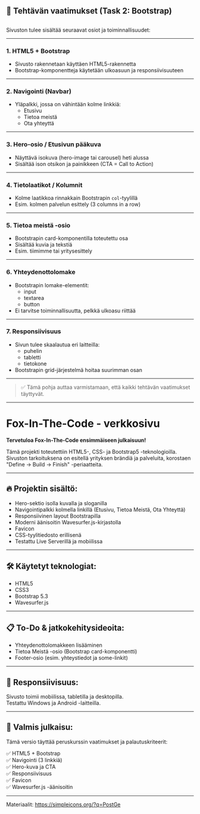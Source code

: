 ## 🔧 Tehtävän vaatimukset (Task 2: Bootstrap)
## 

Sivuston tulee sisältää seuraavat osiot ja toiminnallisuudet:

---

### 1. HTML5 + Bootstrap
- Sivusto rakennetaan käyttäen HTML5-rakennetta
- Bootstrap-komponentteja käytetään ulkoasuun ja responsiivisuuteen

---

### 2. Navigointi (Navbar)
- Yläpalkki, jossa on vähintään kolme linkkiä:
  - Etusivu
  - Tietoa meistä
  - Ota yhteyttä

---

### 3. Hero-osio / Etusivun pääkuva
- Näyttävä isokuva (hero-image tai carousel) heti alussa
- Sisältää ison otsikon ja painikkeen (CTA = Call to Action)

---

### 4. Tietolaatikot / Kolumnit
- Kolme laatikkoa rinnakkain Bootstrapin `col`-tyylillä
- Esim. kolmen palvelun esittely (3 columns in a row)

---

### 5. Tietoa meistä -osio
- Bootstrapin card-komponentilla toteutettu osa
- Sisältää kuvia ja tekstiä
- Esim. tiimimme tai yritysesittely

---

### 6. Yhteydenottolomake
- Bootstrapin lomake-elementit:
  - input
  - textarea
  - button
- Ei tarvitse toiminnallisuutta, pelkkä ulkoasu riittää

---

### 7. Responsiivisuus
- Sivun tulee skaalautua eri laitteilla:
  - puhelin
  - tabletti
  - tietokone
- Bootstrapin grid-järjestelmä hoitaa suurimman osan

---

> ✅ Tämä pohja auttaa varmistamaan, että kaikki tehtävän vaatimukset täyttyvät.


-------------------------------------

# Fox-In-The-Code - verkkosivu

**Tervetuloa Fox-In-The-Code ensimmäiseen julkaisuun!**

Tämä projekti toteutettiin HTML5-, CSS- ja Bootstrap5 -teknologioilla.  
Sivuston tarkoituksena on esitellä yrityksen brändiä ja palveluita, korostaen "Define → Build → Finish" -periaatteita.

---

## 🔥 Projektin sisältö:

- Hero-sektio isolla kuvalla ja sloganilla
- Navigointipalkki kolmella linkillä (Etusivu, Tietoa Meistä, Ota Yhteyttä)
- Responsiivinen layout Bootstrapilla
- Moderni äänisoitin Wavesurfer.js-kirjastolla
- Favicon
- CSS-tyylitiedosto erillisenä
- Testattu Live Serverillä ja mobiilissa

---

## 🛠 Käytetyt teknologiat:

- HTML5
- CSS3
- Bootstrap 5.3
- Wavesurfer.js

---

## 📋 To-Do & jatkokehitysideoita:

- Yhteydenottolomakkeen lisääminen
- Tietoa Meistä -osio (Bootstrap card-komponentti)
- Footer-osio (esim. yhteystiedot ja some-linkit)

---

## 📱 Responsiivisuus:

Sivusto toimii mobiilissa, tabletilla ja desktopilla.  
Testattu Windows ja Android -laitteilla.

---

## 🎯 Valmis julkaisu:

Tämä versio täyttää peruskurssin vaatimukset ja palautuskriteerit:

✅ HTML5 + Bootstrap  
✅ Navigointi (3 linkkiä)  
✅ Hero-kuva ja CTA  
✅ Responsiivisuus  
✅ Favicon  
✅ Wavesurfer.js -äänisoitin  

---

Materiaalit: https://simpleicons.org/?q=PostGe